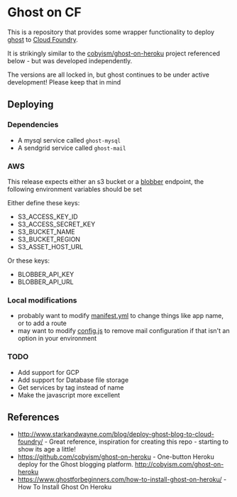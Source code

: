 # Ghost on CF

This is a repository that provides some wrapper functionality to deploy [ghost](https://github.com/TryGhost/Ghost) to [Cloud Foundry](cloudfoundry.org).

It is strikingly similar to the [cobyism/ghost-on-heroku](https://github.com/cobyism/ghost-on-heroku) project referenced below - but was developed independently.

The versions are all locked in, but ghost continues to be under active development! Please keep that in mind

## Deploying

### Dependencies

 * A mysql service called `ghost-mysql`
 * A sendgrid service called `ghost-mail`

### AWS

This release expects either an s3 bucket or a [blobber](https://github.com/mikfreedman/blobber) endpoint, the following environment variables should be set

Either define these keys:

  * S3_ACCESS_KEY_ID
  * S3_ACCESS_SECRET_KEY
  * S3_BUCKET_NAME
  * S3_BUCKET_REGION
  * S3_ASSET_HOST_URL

Or these keys:

 * BLOBBER_API_KEY
 * BLOBBER_API_URL

### Local modifications

 * probably want to modify [manifest.yml](manifest.yml) to change things like app name, or to add a route
 * may want to modify [config.js](config.js) to remove mail configuration if that isn't an option in your environment

### TODO

 * Add support for GCP 
 * Add support for Database file storage
 * Get services by tag instead of name
 * Make the javascript more excellent

## References

* http://www.starkandwayne.com/blog/deploy-ghost-blog-to-cloud-foundry/ - Great reference, inspiration for creating this repo - starting to show its age a little!
* https://github.com/cobyism/ghost-on-heroku - One-button Heroku deploy for the Ghost blogging platform. http://cobyism.com/ghost-on-heroku
* https://www.ghostforbeginners.com/how-to-install-ghost-on-heroku/ - How To Install Ghost On Heroku
